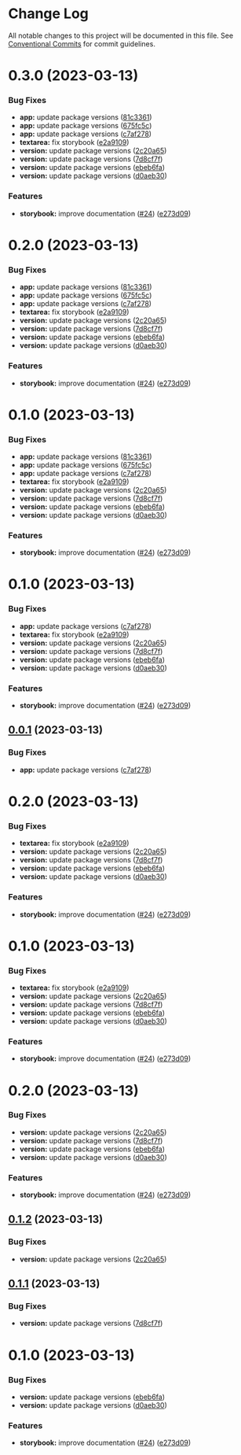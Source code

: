 # Change Log

All notable changes to this project will be documented in this file.
See [Conventional Commits](https://conventionalcommits.org) for commit guidelines.

# 0.3.0 (2023-03-13)

### Bug Fixes

- **app:** update package versions ([81c3361](https://github.com/yml-org/fe-component-library/commit/81c336171a8a8f2fc7eac71b9190058b6bfdd18d))
- **app:** update package versions ([675fc5c](https://github.com/yml-org/fe-component-library/commit/675fc5c5718859c3ef2858f2c47aabf9fa5a13f2))
- **app:** update package versions ([c7af278](https://github.com/yml-org/fe-component-library/commit/c7af27899d3679b497126fb26cf2ee71920c7fd8))
- **textarea:** fix storybook ([e2a9109](https://github.com/yml-org/fe-component-library/commit/e2a9109798c17c77092555e83d73f50f0aedfec6))
- **version:** update package versions ([2c20a65](https://github.com/yml-org/fe-component-library/commit/2c20a6508da35e35a82b3572c27d37f5828749a6))
- **version:** update package versions ([7d8cf7f](https://github.com/yml-org/fe-component-library/commit/7d8cf7f15d4f548555eb74705c83e8125f89486c))
- **version:** update package versions ([ebeb6fa](https://github.com/yml-org/fe-component-library/commit/ebeb6faaae123cac74215813d1d1ffaf01fee0cc))
- **version:** update package versions ([d0aeb30](https://github.com/yml-org/fe-component-library/commit/d0aeb30a06f38e6a5b5b2f309f2cd86448a848e8))

### Features

- **storybook:** improve documentation ([#24](https://github.com/yml-org/fe-component-library/issues/24)) ([e273d09](https://github.com/yml-org/fe-component-library/commit/e273d09b6eb5fd842f23ea8bcbd56fb160b827e8))

# 0.2.0 (2023-03-13)

### Bug Fixes

- **app:** update package versions ([81c3361](https://github.com/yml-org/fe-component-library/commit/81c336171a8a8f2fc7eac71b9190058b6bfdd18d))
- **app:** update package versions ([675fc5c](https://github.com/yml-org/fe-component-library/commit/675fc5c5718859c3ef2858f2c47aabf9fa5a13f2))
- **app:** update package versions ([c7af278](https://github.com/yml-org/fe-component-library/commit/c7af27899d3679b497126fb26cf2ee71920c7fd8))
- **textarea:** fix storybook ([e2a9109](https://github.com/yml-org/fe-component-library/commit/e2a9109798c17c77092555e83d73f50f0aedfec6))
- **version:** update package versions ([2c20a65](https://github.com/yml-org/fe-component-library/commit/2c20a6508da35e35a82b3572c27d37f5828749a6))
- **version:** update package versions ([7d8cf7f](https://github.com/yml-org/fe-component-library/commit/7d8cf7f15d4f548555eb74705c83e8125f89486c))
- **version:** update package versions ([ebeb6fa](https://github.com/yml-org/fe-component-library/commit/ebeb6faaae123cac74215813d1d1ffaf01fee0cc))
- **version:** update package versions ([d0aeb30](https://github.com/yml-org/fe-component-library/commit/d0aeb30a06f38e6a5b5b2f309f2cd86448a848e8))

### Features

- **storybook:** improve documentation ([#24](https://github.com/yml-org/fe-component-library/issues/24)) ([e273d09](https://github.com/yml-org/fe-component-library/commit/e273d09b6eb5fd842f23ea8bcbd56fb160b827e8))

# 0.1.0 (2023-03-13)

### Bug Fixes

- **app:** update package versions ([81c3361](https://github.com/yml-org/fe-component-library/commit/81c336171a8a8f2fc7eac71b9190058b6bfdd18d))
- **app:** update package versions ([675fc5c](https://github.com/yml-org/fe-component-library/commit/675fc5c5718859c3ef2858f2c47aabf9fa5a13f2))
- **app:** update package versions ([c7af278](https://github.com/yml-org/fe-component-library/commit/c7af27899d3679b497126fb26cf2ee71920c7fd8))
- **textarea:** fix storybook ([e2a9109](https://github.com/yml-org/fe-component-library/commit/e2a9109798c17c77092555e83d73f50f0aedfec6))
- **version:** update package versions ([2c20a65](https://github.com/yml-org/fe-component-library/commit/2c20a6508da35e35a82b3572c27d37f5828749a6))
- **version:** update package versions ([7d8cf7f](https://github.com/yml-org/fe-component-library/commit/7d8cf7f15d4f548555eb74705c83e8125f89486c))
- **version:** update package versions ([ebeb6fa](https://github.com/yml-org/fe-component-library/commit/ebeb6faaae123cac74215813d1d1ffaf01fee0cc))
- **version:** update package versions ([d0aeb30](https://github.com/yml-org/fe-component-library/commit/d0aeb30a06f38e6a5b5b2f309f2cd86448a848e8))

### Features

- **storybook:** improve documentation ([#24](https://github.com/yml-org/fe-component-library/issues/24)) ([e273d09](https://github.com/yml-org/fe-component-library/commit/e273d09b6eb5fd842f23ea8bcbd56fb160b827e8))

# 0.1.0 (2023-03-13)

### Bug Fixes

- **app:** update package versions ([c7af278](https://github.com/yml-org/fe-component-library/commit/c7af27899d3679b497126fb26cf2ee71920c7fd8))
- **textarea:** fix storybook ([e2a9109](https://github.com/yml-org/fe-component-library/commit/e2a9109798c17c77092555e83d73f50f0aedfec6))
- **version:** update package versions ([2c20a65](https://github.com/yml-org/fe-component-library/commit/2c20a6508da35e35a82b3572c27d37f5828749a6))
- **version:** update package versions ([7d8cf7f](https://github.com/yml-org/fe-component-library/commit/7d8cf7f15d4f548555eb74705c83e8125f89486c))
- **version:** update package versions ([ebeb6fa](https://github.com/yml-org/fe-component-library/commit/ebeb6faaae123cac74215813d1d1ffaf01fee0cc))
- **version:** update package versions ([d0aeb30](https://github.com/yml-org/fe-component-library/commit/d0aeb30a06f38e6a5b5b2f309f2cd86448a848e8))

### Features

- **storybook:** improve documentation ([#24](https://github.com/yml-org/fe-component-library/issues/24)) ([e273d09](https://github.com/yml-org/fe-component-library/commit/e273d09b6eb5fd842f23ea8bcbd56fb160b827e8))

## [0.0.1](https://github.com/yml-org/fe-component-library/compare/@yml-webcl/link@0.2.0...@yml-webcl/link@0.0.1) (2023-03-13)

### Bug Fixes

- **app:** update package versions ([c7af278](https://github.com/yml-org/fe-component-library/commit/c7af27899d3679b497126fb26cf2ee71920c7fd8))

# 0.2.0 (2023-03-13)

### Bug Fixes

- **textarea:** fix storybook ([e2a9109](https://github.com/yml-org/fe-component-library/commit/e2a9109798c17c77092555e83d73f50f0aedfec6))
- **version:** update package versions ([2c20a65](https://github.com/yml-org/fe-component-library/commit/2c20a6508da35e35a82b3572c27d37f5828749a6))
- **version:** update package versions ([7d8cf7f](https://github.com/yml-org/fe-component-library/commit/7d8cf7f15d4f548555eb74705c83e8125f89486c))
- **version:** update package versions ([ebeb6fa](https://github.com/yml-org/fe-component-library/commit/ebeb6faaae123cac74215813d1d1ffaf01fee0cc))
- **version:** update package versions ([d0aeb30](https://github.com/yml-org/fe-component-library/commit/d0aeb30a06f38e6a5b5b2f309f2cd86448a848e8))

### Features

- **storybook:** improve documentation ([#24](https://github.com/yml-org/fe-component-library/issues/24)) ([e273d09](https://github.com/yml-org/fe-component-library/commit/e273d09b6eb5fd842f23ea8bcbd56fb160b827e8))

# 0.1.0 (2023-03-13)

### Bug Fixes

- **textarea:** fix storybook ([e2a9109](https://github.com/yml-org/fe-component-library/commit/e2a9109798c17c77092555e83d73f50f0aedfec6))
- **version:** update package versions ([2c20a65](https://github.com/yml-org/fe-component-library/commit/2c20a6508da35e35a82b3572c27d37f5828749a6))
- **version:** update package versions ([7d8cf7f](https://github.com/yml-org/fe-component-library/commit/7d8cf7f15d4f548555eb74705c83e8125f89486c))
- **version:** update package versions ([ebeb6fa](https://github.com/yml-org/fe-component-library/commit/ebeb6faaae123cac74215813d1d1ffaf01fee0cc))
- **version:** update package versions ([d0aeb30](https://github.com/yml-org/fe-component-library/commit/d0aeb30a06f38e6a5b5b2f309f2cd86448a848e8))

### Features

- **storybook:** improve documentation ([#24](https://github.com/yml-org/fe-component-library/issues/24)) ([e273d09](https://github.com/yml-org/fe-component-library/commit/e273d09b6eb5fd842f23ea8bcbd56fb160b827e8))

# 0.2.0 (2023-03-13)

### Bug Fixes

- **version:** update package versions ([2c20a65](https://github.com/yml-org/fe-component-library/commit/2c20a6508da35e35a82b3572c27d37f5828749a6))
- **version:** update package versions ([7d8cf7f](https://github.com/yml-org/fe-component-library/commit/7d8cf7f15d4f548555eb74705c83e8125f89486c))
- **version:** update package versions ([ebeb6fa](https://github.com/yml-org/fe-component-library/commit/ebeb6faaae123cac74215813d1d1ffaf01fee0cc))
- **version:** update package versions ([d0aeb30](https://github.com/yml-org/fe-component-library/commit/d0aeb30a06f38e6a5b5b2f309f2cd86448a848e8))

### Features

- **storybook:** improve documentation ([#24](https://github.com/yml-org/fe-component-library/issues/24)) ([e273d09](https://github.com/yml-org/fe-component-library/commit/e273d09b6eb5fd842f23ea8bcbd56fb160b827e8))

## [0.1.2](https://github.com/yml-org/fe-component-library/compare/@yml-webcl/link@0.1.1...@yml-webcl/link@0.1.2) (2023-03-13)

### Bug Fixes

- **version:** update package versions ([2c20a65](https://github.com/yml-org/fe-component-library/commit/2c20a6508da35e35a82b3572c27d37f5828749a6))

## [0.1.1](https://github.com/yml-org/fe-component-library/compare/@yml-webcl/link@0.1.0...@yml-webcl/link@0.1.1) (2023-03-13)

### Bug Fixes

- **version:** update package versions ([7d8cf7f](https://github.com/yml-org/fe-component-library/commit/7d8cf7f15d4f548555eb74705c83e8125f89486c))

# 0.1.0 (2023-03-13)

### Bug Fixes

- **version:** update package versions ([ebeb6fa](https://github.com/yml-org/fe-component-library/commit/ebeb6faaae123cac74215813d1d1ffaf01fee0cc))
- **version:** update package versions ([d0aeb30](https://github.com/yml-org/fe-component-library/commit/d0aeb30a06f38e6a5b5b2f309f2cd86448a848e8))

### Features

- **storybook:** improve documentation ([#24](https://github.com/yml-org/fe-component-library/issues/24)) ([e273d09](https://github.com/yml-org/fe-component-library/commit/e273d09b6eb5fd842f23ea8bcbd56fb160b827e8))
